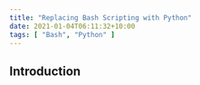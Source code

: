 ```yaml
---
title: "Replacing Bash Scripting with Python"
date: 2021-01-04T06:11:32+10:00
tags: [ "Bash", "Python" ]
---
```

## Introduction

